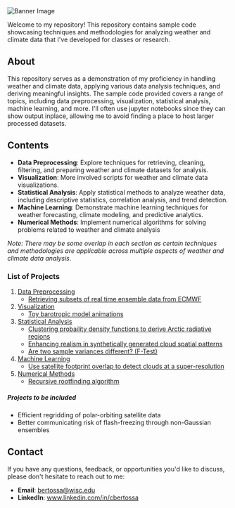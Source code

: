 <img src="https://github.com/cdb227/code_samples/blob/main/ghbanner.png" alt="Banner Image">


Welcome to my repository! This repository contains sample code showcasing techniques and methodologies for analyzing weather and climate data that I've developed for classes or research.

## About

This repository serves as a demonstration of my proficiency in handling weather and climate data, applying various data analysis techniques, and deriving meaningful insights. The sample code provided covers a range of topics, including data preprocessing, visualization, statistical analysis, machine learning, and more. I'll often use jupyter notebooks since they can show output inplace, allowing me to avoid finding a place to host larger processed datasets.

## Contents

- **Data Preprocessing**: Explore techniques for retrieving, cleaning, filtering, and preparing weather and climate datasets for analysis.
- **Visualization**: More involved scripts for weather and climate data visualizations.
- **Statistical Analysis**: Apply statistical methods to analyze weather data, including descriptive statistics, correlation analysis, and trend detection.
- **Machine Learning**: Demonstrate machine learning techniques for weather forecasting, climate modeling, and predictive analytics.
- **Numerical Methods**: Implement numerical algorithms for solving problems related to weather and climate analysis
  
_Note: There may be some overlap in each section as certain techniques and methodologies are applicable across multiple aspects of weather and climate data analysis._

### List of Projects

1. [Data Preprocessing](processing)
   - [Retrieving subsets of real time ensemble data from ECMWF](processing/ecmwf-ens-dl-singletime.sh)
3. [Visualization](visualizations)
   - [Toy barotropic model animations](visualizations/visualization_descriptions.md)
5. [Statistical Analysis](analysis)
   - [Clustering probaility density functions to derive Arctic radiative regions](analysis/cluster_arcticpdfs.ipynb)
   - [Enhancing realism in synthetically generated cloud spatial patterns](analysis/cloudcorr_walkthrough.ipynb)
   - [Are two sample variances different? (F-Test)](analysis/ftest.ipynb)
7. [Machine Learning](ml)
   - [Use satellite footprint overlap to detect clouds at a super-resolution](ml/train_overlapping_cmask.py)
8. [Numerical Methods](numerical_methods)
   - [Recursive rootfinding algorithm](numerical_methods/root_finding.py)
  

##### Projects to be included
- Efficient regridding of polar-orbiting satellite data
- Better communicating risk of flash-freezing through non-Gaussian ensembles

## Contact

If you have any questions, feedback, or opportunities you'd like to discuss, please don't hesitate to reach out to me:

- **Email**: bertossa@wisc.edu
- **LinkedIn**: www.linkedin.com/in/cbertossa
